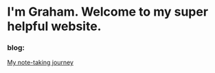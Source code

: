 # I'm Graham. Welcome to my super helpful website.

### blog:

[My note-taking journey](notetaking.md)
